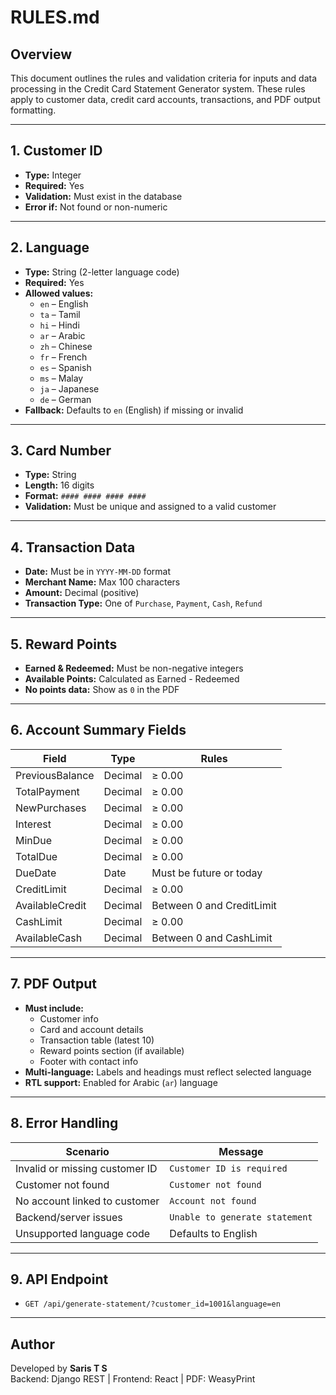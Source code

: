 # RULES.md

## Overview
This document outlines the rules and validation criteria for inputs and data processing in the Credit Card Statement Generator system. These rules apply to customer data, credit card accounts, transactions, and PDF output formatting.

---

## 1. Customer ID
- **Type:** Integer
- **Required:** Yes
- **Validation:** Must exist in the database
- **Error if:** Not found or non-numeric

---

## 2. Language
- **Type:** String (2-letter language code)
- **Required:** Yes
- **Allowed values:**
  - `en` – English
  - `ta` – Tamil
  - `hi` – Hindi
  - `ar` – Arabic
  - `zh` – Chinese
  - `fr` – French
  - `es` – Spanish
  - `ms` – Malay
  - `ja` – Japanese
  - `de` – German
- **Fallback:** Defaults to `en` (English) if missing or invalid

---

## 3. Card Number
- **Type:** String
- **Length:** 16 digits
- **Format:** `#### #### #### ####`
- **Validation:** Must be unique and assigned to a valid customer

---

## 4. Transaction Data
- **Date:** Must be in `YYYY-MM-DD` format
- **Merchant Name:** Max 100 characters
- **Amount:** Decimal (positive)
- **Transaction Type:** One of `Purchase`, `Payment`, `Cash`, `Refund`

---

## 5. Reward Points
- **Earned & Redeemed:** Must be non-negative integers
- **Available Points:** Calculated as Earned - Redeemed
- **No points data:** Show as `0` in the PDF

---

## 6. Account Summary Fields
| Field              | Type     | Rules                                |
|-------------------|----------|---------------------------------------|
| PreviousBalance   | Decimal  | ≥ 0.00                                |
| TotalPayment      | Decimal  | ≥ 0.00                                |
| NewPurchases      | Decimal  | ≥ 0.00                                |
| Interest          | Decimal  | ≥ 0.00                                |
| MinDue            | Decimal  | ≥ 0.00                                |
| TotalDue          | Decimal  | ≥ 0.00                                |
| DueDate           | Date     | Must be future or today               |
| CreditLimit       | Decimal  | ≥ 0.00                                |
| AvailableCredit   | Decimal  | Between 0 and CreditLimit             |
| CashLimit         | Decimal  | ≥ 0.00                                |
| AvailableCash     | Decimal  | Between 0 and CashLimit               |

---

## 7. PDF Output
- **Must include:**
  - Customer info
  - Card and account details
  - Transaction table (latest 10)
  - Reward points section (if available)
  - Footer with contact info
- **Multi-language:** Labels and headings must reflect selected language
- **RTL support:** Enabled for Arabic (`ar`) language

---

## 8. Error Handling
| Scenario                            | Message                         |
|-------------------------------------|----------------------------------|
| Invalid or missing customer ID      | `Customer ID is required`       |
| Customer not found                  | `Customer not found`            |
| No account linked to customer       | `Account not found`             |
| Backend/server issues               | `Unable to generate statement`  |
| Unsupported language code           | Defaults to English             |

---

## 9. API Endpoint
 - `GET /api/generate-statement/?customer_id=1001&language=en`


---

## Author
Developed by **Saris T S**  
Backend: Django REST | Frontend: React | PDF: WeasyPrint  
